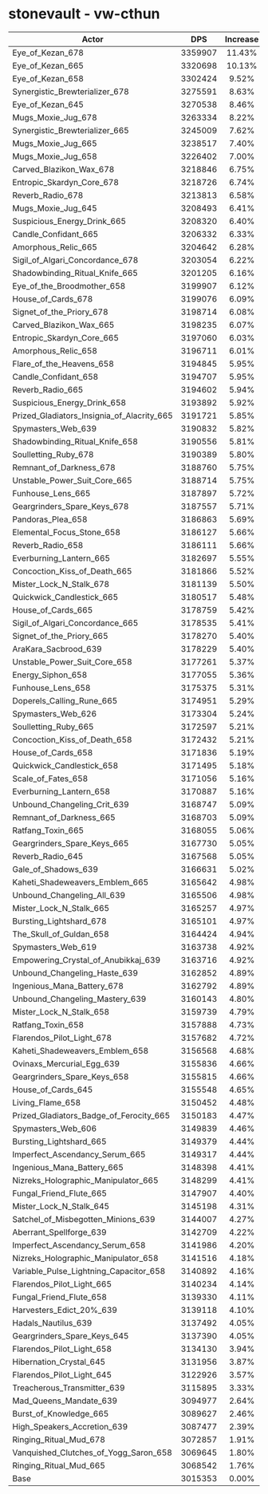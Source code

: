 # stonevault - vw-cthun
| Actor | DPS | Increase |
|---|:---:|:---:|
|Eye_of_Kezan_678|3359907|11.43%|
|Eye_of_Kezan_665|3320698|10.13%|
|Eye_of_Kezan_658|3302424|9.52%|
|Synergistic_Brewterializer_678|3275591|8.63%|
|Eye_of_Kezan_645|3270538|8.46%|
|Mugs_Moxie_Jug_678|3263334|8.22%|
|Synergistic_Brewterializer_665|3245009|7.62%|
|Mugs_Moxie_Jug_665|3238517|7.40%|
|Mugs_Moxie_Jug_658|3226402|7.00%|
|Carved_Blazikon_Wax_678|3218846|6.75%|
|Entropic_Skardyn_Core_678|3218726|6.74%|
|Reverb_Radio_678|3213813|6.58%|
|Mugs_Moxie_Jug_645|3208493|6.41%|
|Suspicious_Energy_Drink_665|3208320|6.40%|
|Candle_Confidant_665|3206332|6.33%|
|Amorphous_Relic_665|3204642|6.28%|
|Sigil_of_Algari_Concordance_678|3203054|6.22%|
|Shadowbinding_Ritual_Knife_665|3201205|6.16%|
|Eye_of_the_Broodmother_658|3199907|6.12%|
|House_of_Cards_678|3199076|6.09%|
|Signet_of_the_Priory_678|3198714|6.08%|
|Carved_Blazikon_Wax_665|3198235|6.07%|
|Entropic_Skardyn_Core_665|3197060|6.03%|
|Amorphous_Relic_658|3196711|6.01%|
|Flare_of_the_Heavens_658|3194845|5.95%|
|Candle_Confidant_658|3194707|5.95%|
|Reverb_Radio_665|3194602|5.94%|
|Suspicious_Energy_Drink_658|3193892|5.92%|
|Prized_Gladiators_Insignia_of_Alacrity_665|3191721|5.85%|
|Spymasters_Web_639|3190832|5.82%|
|Shadowbinding_Ritual_Knife_658|3190556|5.81%|
|Soulletting_Ruby_678|3190389|5.80%|
|Remnant_of_Darkness_678|3188760|5.75%|
|Unstable_Power_Suit_Core_665|3188714|5.75%|
|Funhouse_Lens_665|3187897|5.72%|
|Geargrinders_Spare_Keys_678|3187557|5.71%|
|Pandoras_Plea_658|3186863|5.69%|
|Elemental_Focus_Stone_658|3186127|5.66%|
|Reverb_Radio_658|3186111|5.66%|
|Everburning_Lantern_665|3182697|5.55%|
|Concoction_Kiss_of_Death_665|3181866|5.52%|
|Mister_Lock_N_Stalk_678|3181139|5.50%|
|Quickwick_Candlestick_665|3180517|5.48%|
|House_of_Cards_665|3178759|5.42%|
|Sigil_of_Algari_Concordance_665|3178535|5.41%|
|Signet_of_the_Priory_665|3178270|5.40%|
|AraKara_Sacbrood_639|3178229|5.40%|
|Unstable_Power_Suit_Core_658|3177261|5.37%|
|Energy_Siphon_658|3177055|5.36%|
|Funhouse_Lens_658|3175375|5.31%|
|Doperels_Calling_Rune_665|3174951|5.29%|
|Spymasters_Web_626|3173304|5.24%|
|Soulletting_Ruby_665|3172597|5.21%|
|Concoction_Kiss_of_Death_658|3172432|5.21%|
|House_of_Cards_658|3171836|5.19%|
|Quickwick_Candlestick_658|3171495|5.18%|
|Scale_of_Fates_658|3171056|5.16%|
|Everburning_Lantern_658|3170887|5.16%|
|Unbound_Changeling_Crit_639|3168747|5.09%|
|Remnant_of_Darkness_665|3168703|5.09%|
|Ratfang_Toxin_665|3168055|5.06%|
|Geargrinders_Spare_Keys_665|3167730|5.05%|
|Reverb_Radio_645|3167568|5.05%|
|Gale_of_Shadows_639|3166631|5.02%|
|Kaheti_Shadeweavers_Emblem_665|3165642|4.98%|
|Unbound_Changeling_All_639|3165506|4.98%|
|Mister_Lock_N_Stalk_665|3165257|4.97%|
|Bursting_Lightshard_678|3165101|4.97%|
|The_Skull_of_Guldan_658|3164424|4.94%|
|Spymasters_Web_619|3163738|4.92%|
|Empowering_Crystal_of_Anubikkaj_639|3163716|4.92%|
|Unbound_Changeling_Haste_639|3162852|4.89%|
|Ingenious_Mana_Battery_678|3162792|4.89%|
|Unbound_Changeling_Mastery_639|3160143|4.80%|
|Mister_Lock_N_Stalk_658|3159739|4.79%|
|Ratfang_Toxin_658|3157888|4.73%|
|Flarendos_Pilot_Light_678|3157682|4.72%|
|Kaheti_Shadeweavers_Emblem_658|3156568|4.68%|
|Ovinaxs_Mercurial_Egg_639|3155836|4.66%|
|Geargrinders_Spare_Keys_658|3155815|4.66%|
|House_of_Cards_645|3155548|4.65%|
|Living_Flame_658|3150452|4.48%|
|Prized_Gladiators_Badge_of_Ferocity_665|3150183|4.47%|
|Spymasters_Web_606|3149839|4.46%|
|Bursting_Lightshard_665|3149379|4.44%|
|Imperfect_Ascendancy_Serum_665|3149317|4.44%|
|Ingenious_Mana_Battery_665|3148398|4.41%|
|Nizreks_Holographic_Manipulator_665|3148299|4.41%|
|Fungal_Friend_Flute_665|3147907|4.40%|
|Mister_Lock_N_Stalk_645|3145198|4.31%|
|Satchel_of_Misbegotten_Minions_639|3144007|4.27%|
|Aberrant_Spellforge_639|3142709|4.22%|
|Imperfect_Ascendancy_Serum_658|3141986|4.20%|
|Nizreks_Holographic_Manipulator_658|3141516|4.18%|
|Variable_Pulse_Lightning_Capacitor_658|3140892|4.16%|
|Flarendos_Pilot_Light_665|3140234|4.14%|
|Fungal_Friend_Flute_658|3139330|4.11%|
|Harvesters_Edict_20%_639|3139118|4.10%|
|Hadals_Nautilus_639|3137492|4.05%|
|Geargrinders_Spare_Keys_645|3137390|4.05%|
|Flarendos_Pilot_Light_658|3134130|3.94%|
|Hibernation_Crystal_645|3131956|3.87%|
|Flarendos_Pilot_Light_645|3122926|3.57%|
|Treacherous_Transmitter_639|3115895|3.33%|
|Mad_Queens_Mandate_639|3094977|2.64%|
|Burst_of_Knowledge_665|3089627|2.46%|
|High_Speakers_Accretion_639|3087477|2.39%|
|Ringing_Ritual_Mud_678|3072857|1.91%|
|Vanquished_Clutches_of_Yogg_Saron_658|3069645|1.80%|
|Ringing_Ritual_Mud_665|3068542|1.76%|
|Base|3015353|0.00%|
